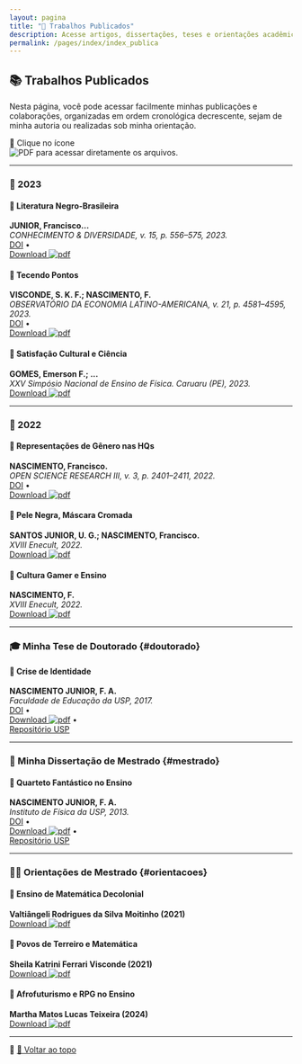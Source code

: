 ```yaml
---
layout: pagina
title: "📝 Trabalhos Publicados"
description: Acesse artigos, dissertações, teses e orientações acadêmicas organizadas por ano.
permalink: /pages/index/index_publica
---
```


## 📚 Trabalhos Publicados

Nesta página, você pode acessar facilmente minhas publicações e colaborações, organizadas em ordem cronológica decrescente, sejam de minha autoria ou realizadas sob minha orientação.

🔗 Clique no ícone  
![PDF](https://itxesco.github.io/imagens/icones/icons16/pdf-icon.png) para acessar diretamente os arquivos.

---

### 📅 2023

#### 🔗 Literatura Negro-Brasileira  
**JUNIOR, Francisco...**  
*CONHECIMENTO & DIVERSIDADE, v. 15, p. 556–575, 2023.*  
[DOI](https://dx.doi.org/10.18316/rcd.v15i37.9719) •  
[Download ![pdf](https://itxesco.github.io/imagens/icones/icons16/pdf-icon.png)](https://itxesco.github.io/biblioteca/artigos/literatura_negro_brasileira.pdf)

#### 🔗 Tecendo Pontos  
**VISCONDE, S. K. F.; NASCIMENTO, F.**  
*OBSERVATÓRIO DA ECONOMIA LATINO-AMERICANA, v. 21, p. 4581–4595, 2023.*  
[DOI](https://dx.doi.org/10.55905/oelv21n6-077) •  
[Download ![pdf](https://itxesco.github.io/imagens/icones/icons16/pdf-icon.png)](https://itxesco.github.io/biblioteca/artigos/tecendo_pontos.pdf)

#### 🔗 Satisfação Cultural e Ciência  
**GOMES, Emerson F.; ...**  
*XXV Simpósio Nacional de Ensino de Física. Caruaru (PE), 2023.*  
[Download ![pdf](https://itxesco.github.io/imagens/icones/icons16/pdf-icon.png)](https://itxesco.github.io/biblioteca/artigos/satisfacao_cultural_ciencias.pdf)

---

### 📅 2022

#### 🔗 Representações de Gênero nas HQs  
**NASCIMENTO, Francisco.**  
*OPEN SCIENCE RESEARCH III, v. 3, p. 2401–2411, 2022.*  
[DOI](https://dx.doi.org/10.37885/220308328) •  
[Download ![pdf](https://itxesco.github.io/imagens/icones/icons16/pdf-icon.png)](https://itxesco.github.io/biblioteca/artigos/implicacoes_genero_sh.pdf)

#### 🔗 Pele Negra, Máscara Cromada  
**SANTOS JUNIOR, U. G.; NASCIMENTO, Francisco.**  
*XVIII Enecult, 2022.*  
[Download ![pdf](https://itxesco.github.io/imagens/icones/icons16/pdf-icon.png)](https://itxesco.github.io/biblioteca/artigos/pele_negra_mascara_cromada.pdf)

#### 🔗 Cultura Gamer e Ensino  
**NASCIMENTO, F.**  
*XVIII Enecult, 2022.*  
[Download ![pdf](https://itxesco.github.io/imagens/icones/icons16/pdf-icon.png)](https://itxesco.github.io/biblioteca/artigos/jogos_educacao_warcraft.pdf)

---

### 🎓 Minha Tese de Doutorado {#doutorado}

#### 📘 Crise de Identidade  
**NASCIMENTO JUNIOR, F. A.**  
*Faculdade de Educação da USP, 2017.*  
[DOI](https://doi.org/10.11606/T.48.2017.tde-07082017-155126) •  
[Download ![pdf](https://itxesco.github.io/imagens/icones/icons16/pdf-icon.png)](https://itxesco.github.io/biblioteca/teses/crise_de_identidade.pdf) •  
[Repositório USP](https://teses.usp.br/teses/disponiveis/48/48134/tde-07082017-155126/pt-br.php)

---

### 📖 Minha Dissertação de Mestrado {#mestrado}

#### 📕 Quarteto Fantástico no Ensino  
**NASCIMENTO JUNIOR, F. A.**  
*Instituto de Física da USP, 2013.*  
[DOI](https://doi.org/10.11606/D.81.2013.tde-23042013-113427) •  
[Download ![pdf](https://itxesco.github.io/imagens/icones/icons16/pdf-icon.png)](https://itxesco.github.io/biblioteca/dissertacoes/quarteto_fantastico.pdf) •  
[Repositório USP](https://teses.usp.br/teses/disponiveis/81/81131/tde-23042013-113427/pt-br.php)

---

### 🧑‍🏫 Orientações de Mestrado {#orientacoes}

#### 📗 Ensino de Matemática Decolonial  
**Valtiângeli Rodrigues da Silva Moitinho (2021)**  
[Download ![pdf](https://itxesco.github.io/imagens/icones/icons16/pdf-icon.png)](https://itxesco.github.io/biblioteca/dissertacoes/ensino_matematica_decolonial.pdf)

#### 📗 Povos de Terreiro e Matemática  
**Sheila Katrini Ferrari Visconde (2021)**  
[Download ![pdf](https://itxesco.github.io/imagens/icones/icons16/pdf-icon.png)](https://itxesco.github.io/biblioteca/dissertacoes/matematica_povos_terreiro.pdf)

#### 📗 Afrofuturismo e RPG no Ensino  
**Martha Matos Lucas Teixeira (2024)**  
[Download ![pdf](https://itxesco.github.io/imagens/icones/icons16/pdf-icon.png)](https://itxesco.github.io/biblioteca/dissertacoes/aventuras_escrita_ensino.pdf)

---

📌 [🔼 Voltar ao topo](#top)

